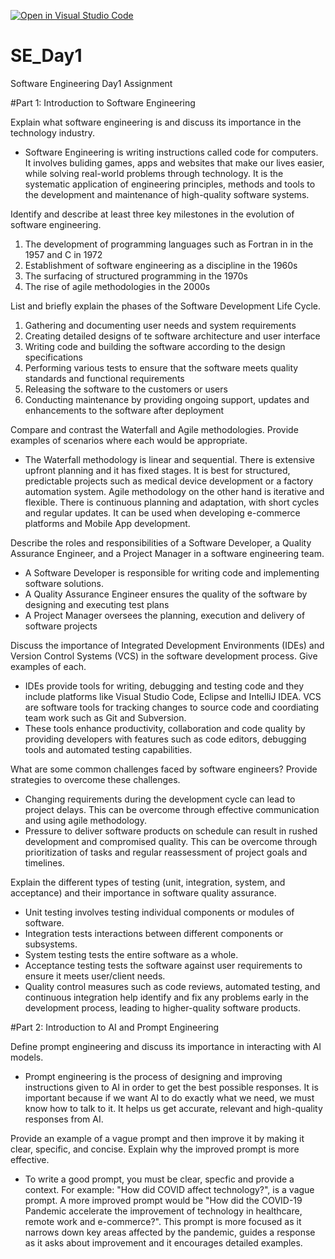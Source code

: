[![Open in Visual Studio Code](https://classroom.github.com/assets/open-in-vscode-2e0aaae1b6195c2367325f4f02e2d04e9abb55f0b24a779b69b11b9e10269abc.svg)](https://classroom.github.com/online_ide?assignment_repo_id=18365990&assignment_repo_type=AssignmentRepo)
# SE_Day1
Software Engineering Day1 Assignment

#Part 1: Introduction to Software Engineering

Explain what software engineering is and discuss its importance in the technology industry.
  - Software Engineering is writing instructions called code for computers. It involves buliding games, apps and websites that make our lives easier, while solving real-world problems through technology. It is the systematic application of engineering principles, methods and tools to the development and maintenance of high-quality software systems.

Identify and describe at least three key milestones in the evolution of software engineering.
  1. The development of programming languages such as Fortran in in the 1957 and C in 1972
  2. Establishment of software engineering as a discipline in the 1960s
  3. The surfacing of structured programming in the 1970s
  4. The rise of agile methodologies in the 2000s

List and briefly explain the phases of the Software Development Life Cycle.
  1. Gathering and documenting user needs and system requirements
  2. Creating detailed designs of te software architecture and user interface
  3. Writing code and building the software according to the design specifications
  4. Performing various tests to ensure that the software meets quality standards and functional requirements
  5. Releasing the software to the customers or users
  6. Conducting maintenance by providing ongoing support, updates and enhancements to the software after deployment

Compare and contrast the Waterfall and Agile methodologies. Provide examples of scenarios where each would be appropriate.
  - The Waterfall methodology is linear and sequential. There is extensive upfront planning and it has fixed stages. It is best for structured, predictable projects such as medical device development or a factory automation system. Agile methodology on the other hand is iterative and flexible. There is continuous planning and adaptation, with short cycles and regular updates. It can be used when developing e-commerce platforms and Mobile App development.

Describe the roles and responsibilities of a Software Developer, a Quality Assurance Engineer, and a Project Manager in a software engineering team.
  - A Software Developer is responsible for writing code and implementing software solutions.
  - A Quality Assurance Engineer ensures the quality of the software by designing and executing test plans
  - A Project Manager oversees the planning, execution and delivery of software projects

Discuss the importance of Integrated Development Environments (IDEs) and Version Control Systems (VCS) in the software development process. Give examples of each.
 - IDEs provide tools for writing, debugging and testing code and they include platforms like Visual Studio Code, Eclipse and IntelliJ IDEA. VCS are software tools for tracking changes to source code and coordiating team work such as Git and Subversion.
 - These tools enhance productivity, collaboration and code quality by providing developers with features such as code editors, debugging tools and automated testing capabilities.

What are some common challenges faced by software engineers? Provide strategies to overcome these challenges.
  - Changing requirements during the development cycle can lead to project delays. This can be overcome through effective communication and using agile methodology.
  - Pressure to deliver software products on schedule can result in rushed development and compromised quality. This can be overcome through prioritization of tasks and regular reassessment of project goals and timelines.

Explain the different types of testing (unit, integration, system, and acceptance) and their importance in software quality assurance.
  - Unit testing involves testing individual components or modules of software.
  - Integration tests interactions between different components or subsystems.
  - System testing tests the entire software as a whole.
  - Acceptance testing tests the software against user requirements to ensure it meets user/client needs.
  - Quality control measures such as code reviews, automated testing, and continuous integration help identify and fix any problems early in the development process, leading to higher-quality software products.


#Part 2: Introduction to AI and Prompt Engineering


Define prompt engineering and discuss its importance in interacting with AI models.
  - Prompt engineering is the process of designing and improving instructions given to AI in order to get the best possible responses. It is important because if we want AI to do exactly what we need, we must know how to talk to it. It helps us get accurate, relevant and high-quality responses from AI.

Provide an example of a vague prompt and then improve it by making it clear, specific, and concise. Explain why the improved prompt is more effective.
  - To write a good prompt, you must be clear, specfic and provide a context. For example:
  "How did COVID affect technology?", is a vague prompt. A more improved prompt would be "How did the COVID-19 Pandemic accelerate the improvement of technology in healthcare, remote       work and e-commerce?". This prompt is more focused as it narrows down key areas affected by the pandemic, guides a response as it asks about improvement and it encourages detailed       examples.
